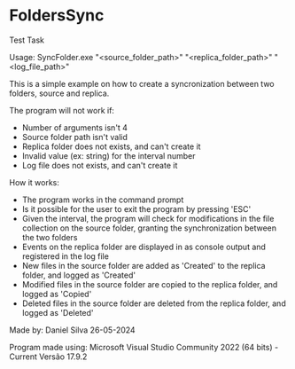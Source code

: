 # FoldersSync
Test Task

Usage: SyncFolder.exe "<source_folder_path>" "<replica_folder_path>" <interval> "<log_file_path>"

This is a simple example on how to create a syncronization between two folders, source and replica.

The program will not work if:
- Number of arguments isn't 4
- Source folder path isn't valid
- Replica folder does not exists, and can't create it
- Invalid value (ex: string) for the interval number
- Log file does not exists, and can't create it

How it works:
- The program works in the command prompt
- Is it possible for the user to exit the program by pressing 'ESC'
- Given the interval, the program will check for modifications in the file collection on the source folder, granting the synchronization between the two folders
- Events on the replica folder are displayed in as console output and registered in the log file
- New files in the source folder are added as 'Created' to the replica folder, and logged as 'Created'
- Modified files in the source folder are copied to the replica folder, and logged as 'Copied'
- Deleted files in the source folder are deleted from the replica folder, and logged as 'Deleted'

Made by:
Daniel Silva 26-05-2024

Program made using:
Microsoft Visual Studio Community 2022 (64 bits) - Current
Versão 17.9.2
